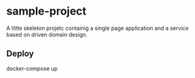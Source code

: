 # sample-project
A little skeleton projetc containig a single page application and a service based on driven domain design.
## Deploy
docker-compose up
